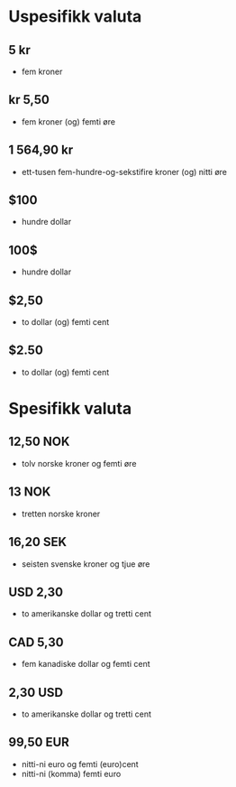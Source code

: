 <div lang="nb">

# Uspesifikk valuta

## 5 kr

 - fem kroner

<!-- > resultat -->

## kr 5,50

 - fem kroner (og) femti øre

<!-- > resultat -->

## 1 564,90 kr

 - ett-tusen fem-hundre-og-sekstifire kroner (og) nitti øre

<!-- > resultat -->

## $100

 - hundre dollar

<!-- > resultat -->

## 100$

 - hundre dollar

<!-- > resultat -->

## $2,50

 - to dollar (og) femti cent

<!-- > resultat -->


## $2.50

<!-- (Den burde oppfatte punktum som desimalskille siden det er vanlig på engelsk) -->

 - to dollar (og) femti cent

<!-- > resultat -->


# Spesifikk valuta

## 12,50 NOK

 - tolv norske kroner og femti øre

<!-- > resultat -->

## 13 NOK

 - tretten norske kroner

<!-- > resultat -->

## 16,20 SEK

 - seisten svenske kroner og tjue øre

<!-- > resultat -->

## USD 2,30

 - to amerikanske dollar og tretti cent

<!-- > resultat -->

## CAD 5,30

 - fem kanadiske dollar og femti cent

<!-- > resultat -->

## 2,30 USD

- to amerikanske dollar og tretti cent

<!-- > resultat -->

## 99,50 EUR

 - nitti-ni euro og femti (euro)cent
 - nitti-ni (komma) femti euro

<!-- > resultat -->




</div>
